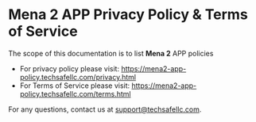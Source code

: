 # Mena 2 APP Privacy Policy & Terms of Service
The scope of this documentation is to list **Mena 2** APP policies

- For privacy policy please visit: https://mena2-app-policy.techsafellc.com/privacy.html
- For Terms of Service please visit: https://mena2-app-policy.techsafellc.com/terms.html

For any questions, contact us at support@techsafellc.com.

